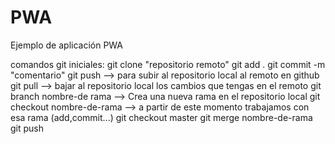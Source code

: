 # PWA
Ejemplo de aplicación PWA

comandos git iniciales: git clone "repositorio remoto"
                        git add . 
                        git commit -m "comentario"
                        git push   --> para subir al repositorio local  al remoto en github
                        git pull --> bajar al repositorio local los cambios que tengas en el remoto
                        git branch nombre-de rama --> Crea una nueva rama en el repositorio local
                        git checkout nombre-de-rama --> a partir de este momento trabajamos con esa rama (add,commit...)
                        git checkout master
                        git merge nombre-de-rama
                        git push
